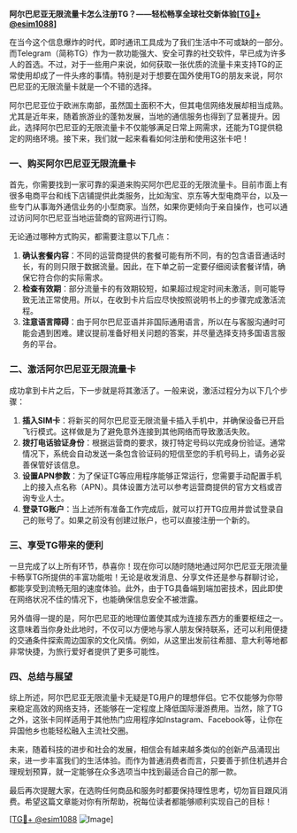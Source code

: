 **阿尔巴尼亚无限流量卡怎么注册TG？——轻松畅享全球社交新体验[[TG💪+ @esim1088](https://t.me/s/esim1088)]**

在当今这个信息爆炸的时代，即时通讯工具成为了我们生活中不可或缺的一部分。而Telegram（简称TG）作为一款功能强大、安全可靠的社交软件，早已成为许多人的首选。不过，对于一些用户来说，如何获取一张优质的流量卡来支持TG的正常使用却成了一件头疼的事情。特别是对于想要在国外使用TG的朋友来说，阿尔巴尼亚的无限流量卡就是一个不错的选择。

阿尔巴尼亚位于欧洲东南部，虽然国土面积不大，但其电信网络发展却相当成熟。尤其是近年来，随着旅游业的蓬勃发展，当地的通信服务也得到了显著提升。因此，选择阿尔巴尼亚的无限流量卡不仅能够满足日常上网需求，还能为TG提供稳定的网络环境。接下来，我们就一起来看看如何注册和使用这张卡吧！

### 一、购买阿尔巴尼亚无限流量卡

首先，你需要找到一家可靠的渠道来购买阿尔巴尼亚的无限流量卡。目前市面上有很多电商平台和线下店铺提供此类服务，比如淘宝、京东等大型电商平台，以及一些专门从事海外通信业务的小型商家。当然，如果你更倾向于亲自操作，也可以通过访问阿尔巴尼亚当地运营商的官网进行订购。

无论通过哪种方式购买，都需要注意以下几点：

1. **确认套餐内容**：不同的运营商提供的套餐可能有所不同，有的包含语音通话时长，有的则只限于数据流量。因此，在下单之前一定要仔细阅读套餐详情，确保它符合你的实际需求。
2. **检查有效期**：部分流量卡的有效期较短，如果超过规定时间未激活，则可能导致无法正常使用。所以，在收到卡片后应尽快按照说明书上的步骤完成激活流程。
3. **注意语言障碍**：由于阿尔巴尼亚语并非国际通用语言，所以在与客服沟通时可能会遇到困难。建议提前准备好相关问题的答案，并尽量选择支持多国语言服务的平台。

### 二、激活阿尔巴尼亚无限流量卡

成功拿到卡片之后，下一步就是将其激活了。一般来说，激活过程分为以下几个步骤：

1. **插入SIM卡**：将新买的阿尔巴尼亚无限流量卡插入手机中，并确保设备已开启飞行模式。这样做是为了避免意外连接到其他网络而导致激活失败。
2. **拨打电话验证身份**：根据运营商的要求，拨打特定号码以完成身份验证。通常情况下，系统会自动发送一条包含验证码的短信至您的手机号码上，请务必妥善保管好该信息。
3. **设置APN参数**：为了保证TG等应用程序能够正常运行，您需要手动配置手机上的接入点名称（APN）。具体设置方法可以参考运营商提供的官方文档或咨询专业人士。
4. **登录TG账户**：当上述所有准备工作完成后，就可以打开TG应用并尝试登录自己的账号了。如果之前没有创建过账户，也可以直接注册一个新的。

### 三、享受TG带来的便利

一旦完成了以上所有环节，恭喜你！现在你可以随时随地通过阿尔巴尼亚无限流量卡畅享TG所提供的丰富功能啦！无论是收发消息、分享文件还是参与群聊讨论，都能享受到流畅无阻的速度体验。此外，由于TG具备端到端加密技术，因此即使在网络状况不佳的情况下，也能确保信息安全不被泄露。

另外值得一提的是，阿尔巴尼亚的地理位置使其成为连接东西方的重要枢纽之一。这意味着当你身处此地时，不仅可以方便地与家人朋友保持联系，还可以利用便捷的交通条件探索周边国家的文化风情。例如，从这里出发前往希腊、意大利等地都非常快捷，为旅行爱好者提供了更多可能性。

### 四、总结与展望

综上所述，阿尔巴尼亚无限流量卡无疑是TG用户的理想伴侣。它不仅能够为你带来稳定高效的网络支持，还能够在一定程度上降低国际漫游费用。当然，除了TG之外，这张卡同样适用于其他热门应用程序如Instagram、Facebook等，让你在异国他乡也能轻松融入主流社交圈。

未来，随着科技的进步和社会的发展，相信会有越来越多类似的创新产品涌现出来，进一步丰富我们的生活体验。而作为普通消费者而言，只要善于抓住机遇并合理规划预算，就一定能够在众多选项当中找到最适合自己的那一款。

最后再次提醒大家，在选购任何商品和服务时都要保持理性思考，切勿盲目跟风消费。希望这篇文章能对你有所帮助，祝每位读者都能够顺利实现自己的目标！

[[TG💪+ @esim1088](https://t.me/s/esim1088) ![Image](https://i.postimg.cc/4NQfJmqS/Snipaste-2025-05-13-00-14-12.png)]